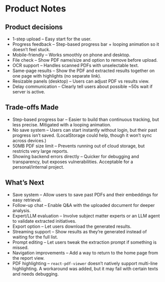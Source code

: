 # Product Notes

## Product decisions

- 1-step upload – Easy start for the user.
- Progress feedback – Step-based progress bar + looping animation so it doesn’t feel stuck.
- Mobile-friendly – Works smoothly on phone and desktop.
- File check – Show PDF name/size and option to remove before upload.
- OCR support – Handles scanned PDFs with unselectable text.
- Same-page results – Show the PDF and extracted results together on one page with highlights (no separate link).
- Resizable panels (desktop) – Users can adjust PDF vs results view.
- Delay communication – Clearly tell users about possible ~50s wait if server is active.

## Trade-offs Made

- Step-based progress bar – Easier to build than continuous tracking, but less precise. Mitigated with a looping animation.
- No save system – Users can start instantly without login, but their past progress isn’t saved. (LocalStorage could help, though it won’t sync across devices.)
- 50MB PDF size limit – Prevents running out of cloud storage, but restricts very large reports.
- Showing backend errors directly – Quicker for debugging and transparency, but exposes vulnerabilities. Acceptable for a personal/internal project.

## What’s Next

- Save system – Allow users to save past PDFs and their embeddings for easy retrieval.
- Follow-up chat – Enable Q&A with the uploaded document for deeper analysis.
- Expert/LLM evaluation – Involve subject matter experts or an LLM agent to validate extracted initiatives.
- Export option – Let users download the generated results.
- Streaming support – Show results as they’re generated instead of waiting for the full list.
- Prompt editing – Let users tweak the extraction prompt if something is missed.
- Navigation improvements – Add a way to return to the home page from the report view.
- PDF highlighting – `react-pdf-viewer` doesn’t natively support multi-line highlighting. A workaround was added, but it may fail with certain texts and needs debugging.
